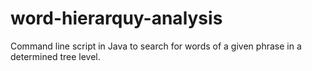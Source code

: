 # word-hierarquy-analysis
Command line script in Java to search for words of a given phrase in a determined tree level.

